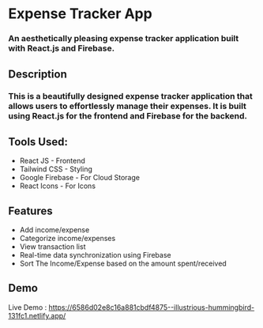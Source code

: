 <h1>Expense Tracker App</h1>

<h3>An aesthetically pleasing expense tracker application built with React.js and Firebase.</h3>

<h2>Description</h2>

<h3>This is a beautifully designed expense tracker application that allows users to effortlessly manage their expenses. It is built using React.js for the frontend and Firebase for the backend.</h3>

## Tools Used:
- React JS - Frontend
- Tailwind CSS - Styling
- Google Firebase - For Cloud Storage
- React Icons - For Icons 
## Features

- Add income/expense
- Categorize income/expenses
- View transaction list
- Real-time data synchronization using Firebase
- Sort The Income/Expense based on the amount spent/received

## Demo

Live Demo : https://6586d02e8c16a881cbdf4875--illustrious-hummingbird-131fc1.netlify.app/
